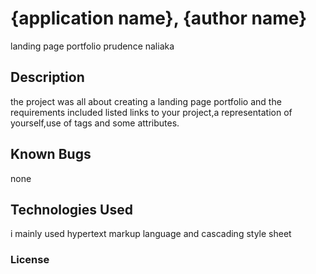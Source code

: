 # {application name}, {author name}
landing page portfolio
prudence naliaka
## Description
the project was all about creating a landing page portfolio and the requirements included listed links to your project,a representation of yourself,use of tags and some attributes.
## Known Bugs
none
## Technologies Used
i mainly used hypertext markup language and cascading style sheet
### License
